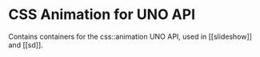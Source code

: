 # CSS Animation for UNO API

Contains containers for the css::animation UNO API, used in [[slideshow]] and [[sd]].

